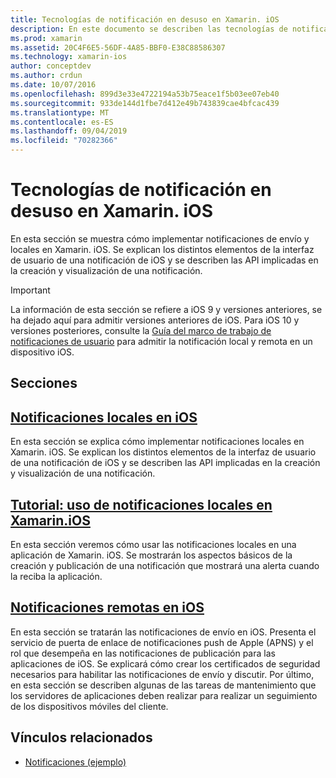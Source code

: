```yaml
---
title: Tecnologías de notificación en desuso en Xamarin. iOS
description: En este documento se describen las tecnologías de notificación de iOS que han quedado en desuso en favor del marco de trabajo de notificaciones de usuario, introducidos en iOS 10.
ms.prod: xamarin
ms.assetid: 20C4F6E5-56DF-4A85-BBF0-E38C88586307
ms.technology: xamarin-ios
author: conceptdev
ms.author: crdun
ms.date: 10/07/2016
ms.openlocfilehash: 899d3e33e4722194a53b75eace1f5b03ee07eb40
ms.sourcegitcommit: 933de144d1fbe7d412e49b743839cae4bfcac439
ms.translationtype: MT
ms.contentlocale: es-ES
ms.lasthandoff: 09/04/2019
ms.locfileid: "70282366"
---
```

# <a name="deprecated-notification-technologies-in-xamarinios"></a>Tecnologías de notificación en desuso en Xamarin. iOS

En esta sección se muestra cómo implementar notificaciones de envío y locales en Xamarin. iOS. Se explican los distintos elementos de la interfaz de usuario de una notificación de iOS y se describen las API implicadas en la creación y visualización de una notificación.

> [!IMPORTANT]
> La información de esta sección se refiere a iOS 9 y versiones anteriores, se ha dejado aquí para admitir versiones anteriores de iOS. Para iOS 10 y versiones posteriores, consulte la [Guía del marco de trabajo de notificaciones de usuario](~/ios/platform/user-notifications/index.md) para admitir la notificación local y remota en un dispositivo iOS.

## <a name="sections"></a>Secciones

<a name="Local Notifications In iOS" />

## <a name="local-notifications-in-ioslocal-notifications-in-iosmd"></a>[Notificaciones locales en iOS](local-notifications-in-ios.md)

En esta sección se explica cómo implementar notificaciones locales en Xamarin. iOS. Se explican los distintos elementos de la interfaz de usuario de una notificación de iOS y se describen las API implicadas en la creación y visualización de una notificación.

<a name="Local Notifications Walkthrough" />

## <a name="walkthrough---using-local-notifications-in-xamarinioslocal-notifications-in-ios-walkthroughmd"></a>[Tutorial: uso de notificaciones locales en Xamarin.iOS](local-notifications-in-ios-walkthrough.md)

En esta sección veremos cómo usar las notificaciones locales en una aplicación de Xamarin. iOS. Se mostrarán los aspectos básicos de la creación y publicación de una notificación que mostrará una alerta cuando la reciba la aplicación.

<a name="Remote Notifications In iOS" />

## <a name="remote-notifications-in-iosremote-notifications-in-iosmd"></a>[Notificaciones remotas en iOS](remote-notifications-in-ios.md)

En esta sección se tratarán las notificaciones de envío en iOS. Presenta el servicio de puerta de enlace de notificaciones push de Apple (APNS) y el rol que desempeña en las notificaciones de publicación para las aplicaciones de iOS. Se explicará cómo crear los certificados de seguridad necesarios para habilitar las notificaciones de envío y discutir. Por último, en esta sección se describen algunas de las tareas de mantenimiento que los servidores de aplicaciones deben realizar para realizar un seguimiento de los dispositivos móviles del cliente.

## <a name="related-links"></a>Vínculos relacionados

- [Notificaciones (ejemplo)](https://docs.microsoft.com/samples/xamarin/ios-samples/notifications)
